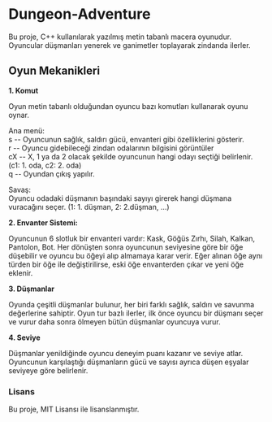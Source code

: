# Dungeon-Adventure

Bu proje, C++ kullanılarak yazılmış metin tabanlı macera oyunudur. Oyuncular düşmanları yenerek ve ganimetler toplayarak zindanda ilerler.

## Oyun Mekanikleri

<b> 1. Komut </b>

Oyun metin tabanlı olduğundan oyuncu bazı komutları kullanarak oyunu oynar.

Ana menü: <br>
s -- Oyuncunun sağlık, saldırı gücü, envanteri gibi özelliklerini gösterir. <br>
r -- Oyuncu gidebileceği zindan odalarının bilgisini görüntüler <br>
cX -- X, 1 ya da 2 olacak şekilde oyuncunun hangi odayı seçtiği belirlenir. (c1: 1. oda, c2: 2. oda) <br>
q -- Oyundan çıkış yapılır. <br>

Savaş: <br>
Oyuncu odadaki düşmanın başındaki sayıyı girerek hangi düşmana vuracağını seçer. (1: 1. düşman, 2: 2.düşman, ...)
 
<b> 2. Envanter Sistemi: </b>

Oyuncunun 6 slotluk bir envanteri vardır: Kask, Göğüs Zırhı, Silah, Kalkan, Pantolon, Bot.
Her dönüşten sonra oyuncunun seviyesine göre bir öğe düşebilir ve oyuncu bu öğeyi alıp almamaya karar verir.
Eğer alınan öğe aynı türden bir öğe ile değiştirilirse, eski öğe envanterden çıkar ve yeni öğe eklenir.

<b> 3. Düşmanlar </b>

Oyunda çeşitli düşmanlar bulunur, her biri farklı sağlık, saldırı ve savunma değerlerine sahiptir.
Oyun tur bazlı ilerler, ilk önce oyuncu bir düşmanı seçer ve vurur daha sonra ölmeyen bütün düşmanlar oyuncuya vurur.

<b> 4. Seviye </b>

Düşmanlar yenildiğinde oyuncu deneyim puanı kazanır ve seviye atlar.
Oyuncunun karşılaştığı düşmanların gücü ve sayısı ayrıca düşen eşyalar seviyeye göre belirlenir.

### Lisans

Bu proje, MIT Lisansı ile lisanslanmıştır.